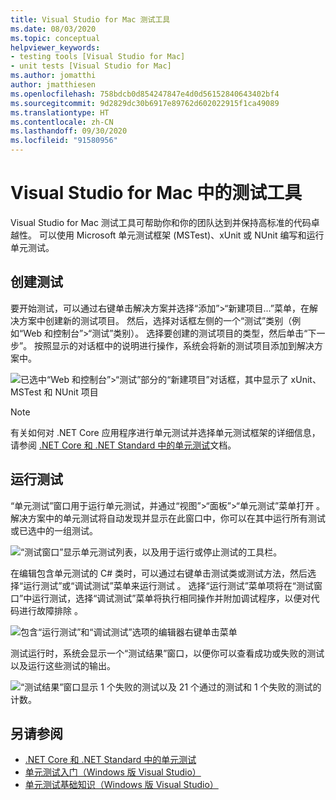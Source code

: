 ```yaml
---
title: Visual Studio for Mac 测试工具
ms.date: 08/03/2020
ms.topic: conceptual
helpviewer_keywords:
- testing tools [Visual Studio for Mac]
- unit tests [Visual Studio for Mac]
ms.author: jomatthi
author: jmatthiesen
ms.openlocfilehash: 758bdcb0d854247847e4d0d56152840643402bf4
ms.sourcegitcommit: 9d2829dc30b6917e89762d602022915f1ca49089
ms.translationtype: HT
ms.contentlocale: zh-CN
ms.lasthandoff: 09/30/2020
ms.locfileid: "91580956"
---
```

# <a name="testing-tools-in-visual-studio-for-mac"></a>Visual Studio for Mac 中的测试工具

Visual Studio for Mac 测试工具可帮助你和你的团队达到并保持高标准的代码卓越性。 可以使用 Microsoft 单元测试框架 (MSTest)、xUnit 或 NUnit 编写和运行单元测试。

## <a name="creating-tests"></a>创建测试
要开始测试，可以通过右键单击解决方案并选择“添加”>“新建项目...”菜单，在解决方案中创建新的测试项目。 然后，选择对话框左侧的一个“测试”类别（例如“Web 和控制台”>“测试”类别）。 选择要创建的测试项目的类型，然后单击“下一步”。 按照显示的对话框中的说明进行操作，系统会将新的测试项目添加到解决方案中。

![已选中“Web 和控制台”>“测试”部分的“新建项目”对话框，其中显示了 xUnit、MSTest 和 NUnit 项目](media/create-new-test-project.PNG)

> [!NOTE]
> 有关如何对 .NET Core 应用程序进行单元测试并选择单元测试框架的详细信息，请参阅 [.NET Core 和 .NET Standard 中的单元测试](/dotnet/core/testing/?pivots=xunit)文档。

## <a name="running-tests"></a>运行测试
“单元测试”窗口用于运行单元测试，并通过“视图”>“面板”>“单元测试”菜单打开 。 解决方案中的单元测试将自动发现并显示在此窗口中，你可以在其中运行所有测试或已选中的一组测试。

![“测试窗口”显示单元测试列表，以及用于运行或停止测试的工具栏。](media/test-window.PNG)

在编辑包含单元测试的 C# 类时，可以通过右键单击测试类或测试方法，然后选择“运行测试”或“调试测试”菜单来运行测试 。 选择“运行测试”菜单项将在“测试窗口”中运行测试，选择“调试测试”菜单将执行相同操作并附加调试程序，以便对代码进行故障排除 。

![包含“运行测试”和“调试测试”选项的编辑器右键单击菜单](media/run-tests-context-menu.PNG)

测试运行时，系统会显示一个“测试结果”窗口，以便你可以查看成功或失败的测试以及运行这些测试的输出。

![“测试结果”窗口显示 1 个失败的测试以及 21 个通过的测试和 1 个失败的测试的计数。](media/test-results-window.PNG)

## <a name="see-also"></a>另请参阅

- [.NET Core 和 .NET Standard 中的单元测试](/dotnet/core/testing)
- [单元测试入门（Windows 版 Visual Studio）](/visualstudio/test/getting-started-with-unit-testing)
- [单元测试基础知识（Windows 版 Visual Studio）](/visualstudio/test/unit-test-basics)